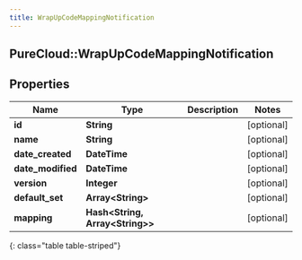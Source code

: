 ```yaml
---
title: WrapUpCodeMappingNotification
---
```

## PureCloud::WrapUpCodeMappingNotification

## Properties

|Name | Type | Description | Notes|
|------------ | ------------- | ------------- | -------------|
| **id** | **String** |  | [optional] |
| **name** | **String** |  | [optional] |
| **date_created** | **DateTime** |  | [optional] |
| **date_modified** | **DateTime** |  | [optional] |
| **version** | **Integer** |  | [optional] |
| **default_set** | **Array&lt;String&gt;** |  | [optional] |
| **mapping** | **Hash&lt;String, Array&lt;String&gt;&gt;** |  | [optional] |
{: class="table table-striped"}


